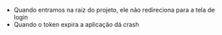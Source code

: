 - Quando entramos na raiz do projeto, ele não redireciona para a tela de login
- Quando o token expira a aplicação dá crash